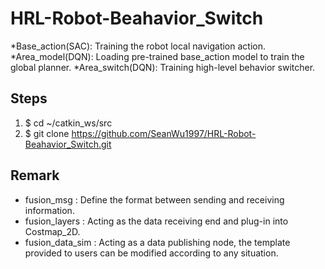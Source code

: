 # HRL-Robot-Beahavior_Switch
*Base_action(SAC): Training the robot local navigation action.
*Area_model(DQN): Loading pre-trained base_action model to train the global planner.
*Area_switch(DQN): Training high-level behavior switcher.
## Steps
1. $ cd ~/catkin_ws/src
2. $ git clone https://github.com/SeanWu1997/HRL-Robot-Beahavior_Switch.git
## Remark
* fusion_msg
: Define the format between sending and receiving information.
* fusion_layers
: Acting as the data receiving end and plug-in into Costmap_2D.
* fusion_data_sim
: Acting as a data publishing node, the template provided to users can be modified according to any situation.

